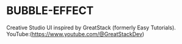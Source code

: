 # BUBBLE-EFFECT

Creative Studio UI inspired by GreatStack (formerly Easy Tutorials).
YouTube:(https://www.youtube.com/@GreatStackDev)
